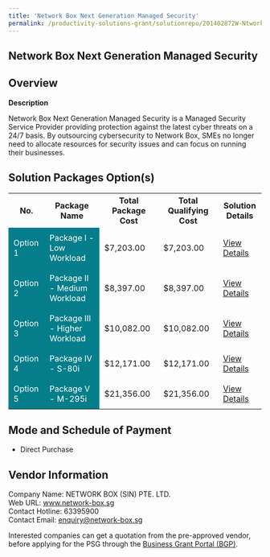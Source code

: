 ```yaml
---
title: 'Network Box Next Generation Managed Security'
permalink: /productivity-solutions-grant/solutionrepo/201402872W-Ntwork-Box-Nxt-Gnrton-Mngd-Scurty-G
---
```


## Network Box Next Generation Managed Security

## Overview

**Description**

Network Box Next Generation Managed Security is a Managed Security Service Provider providing protection against the latest cyber threats on a 24/7 basis. By outsourcing cybersecurity to Network Box, SMEs no longer need to allocate resources for security issues and can focus on running their businesses.

## Solution Packages Option(s)

<table>
<tr>
<th><b>No.</b></th>
<th><b>Package Name</b></th>
<th><b>Total Package Cost</b></th>
<th><b>Total Qualifying Cost</b></th>
<th><b>Solution Details</b></th>
</tr>
<tr>
<td style='padding: 10px; background-color: #037E8A; color: #FFFFFF;'>Option 1</td>
<td style='padding: 10px; background-color: #037E8A; color: #FFFFFF;'>Package I - Low Workload</td>
<td style='padding: 10px;'>$7,203.00</td>
<td style='padding: 10px;'>$7,203.00</td>
<td style='padding: 10px;'><a href='/images/psg/NetworkBox_Security_28122023_Desensitised_Annex3_Part1.pdf' target='_blank'>View Details</a></td>
</tr>
<tr>
<td style='padding: 10px; background-color: #037E8A; color: #FFFFFF;'>Option 2</td>
<td style='padding: 10px; background-color: #037E8A; color: #FFFFFF;'>Package II - Medium Workload</td>
<td style='padding: 10px;'>$8,397.00</td>
<td style='padding: 10px;'>$8,397.00</td>
<td style='padding: 10px;'><a href='/images/psg/NetworkBox_Security_28122023_Desensitised_Annex3_Part2.pdf' target='_blank'>View Details</a></td>
</tr>
<tr>
<td style='padding: 10px; background-color: #037E8A; color: #FFFFFF;'>Option 3</td>
<td style='padding: 10px; background-color: #037E8A; color: #FFFFFF;'>Package III - Higher Workload</td>
<td style='padding: 10px;'>$10,082.00</td>
<td style='padding: 10px;'>$10,082.00</td>
<td style='padding: 10px;'><a href='/images/psg/NetworkBox_Security_28122023_Desensitised_Annex3_Part3.pdf' target='_blank'>View Details</a></td>
</tr>
<tr>
<td style='padding: 10px; background-color: #037E8A; color: #FFFFFF;'>Option 4</td>
<td style='padding: 10px; background-color: #037E8A; color: #FFFFFF;'>Package IV - S-80i</td>
<td style='padding: 10px;'>$12,171.00</td>
<td style='padding: 10px;'>$12,171.00</td>
<td style='padding: 10px;'><a href='/images/psg/NetworkBox_Security_28122023_Desensitised_Annex3_Part4.pdf' target='_blank'>View Details</a></td>
</tr>
<tr>
<td style='padding: 10px; background-color: #037E8A; color: #FFFFFF;'>Option 5</td>
<td style='padding: 10px; background-color: #037E8A; color: #FFFFFF;'>Package V - M-295i</td>
<td style='padding: 10px;'>$21,356.00</td>
<td style='padding: 10px;'>$21,356.00</td>
<td style='padding: 10px;'><a href='/images/psg/NetworkBox_Security_28122023_Desensitised_Annex3_Part5.pdf' target='_blank'>View Details</a></td>
</tr>
</table>

## Mode and Schedule of Payment

 - Direct Purchase

## Vendor Information

 Company Name: NETWORK BOX (SIN) PTE. LTD.<br>Web URL: www.network-box.sg<br>Contact Hotline: 63395900<br>Contact Email: enquiry@network-box.sg

Interested companies can get a quotation from the pre-approved vendor, before applying for the PSG through the <a href='https://www.businessgrants.gov.sg/' target='_blank' rel='noopener'>Business Grant Portal (BGP)</a>.

<script src="/jquery/resize-tables.js"></script>

